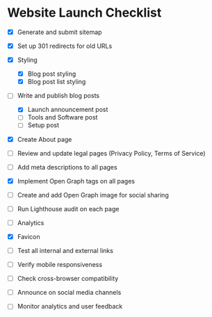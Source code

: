 # Website Launch Checklist

- [x] Generate and submit sitemap
- [x] Set up 301 redirects for old URLs
- [x] Styling
  - [x] Blog post styling
  - [x] Blog post list styling
- [ ] Write and publish blog posts
  - [x] Launch announcement post
  - [ ] Tools and Software post
  - [ ] Setup post
- [x] Create About page
- [ ] Review and update legal pages (Privacy Policy, Terms of Service)
- [ ] Add meta descriptions to all pages
- [x] Implement Open Graph tags on all pages
- [ ] Create and add Open Graph image for social sharing
- [ ] Run Lighthouse audit on each page
- [ ] Analytics
- [x] Favicon

- [ ] Test all internal and external links
- [ ] Verify mobile responsiveness
- [ ] Check cross-browser compatibility

- [ ] Announce on social media channels
- [ ] Monitor analytics and user feedback
